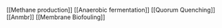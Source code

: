 [[Methane production]]
[[Anaerobic fermentation]]
[[Quorum Quenching]]
[[Anmbr]]
[[Membrane Biofouling]]
